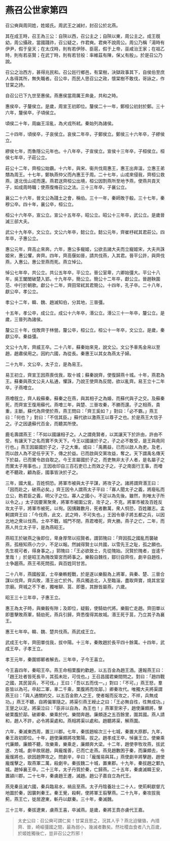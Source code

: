 # 燕召公世家第四

召公奭與周同姓，姓姬氏。周武王之滅紂，封召公於北燕。

其在成王時，召王為三公：自陝以西，召公主之；自陝以東，周公主之。成王旣幼，周公攝政，當國踐祚，召公疑之，作君奭。君奭不說周公。周公乃稱「湯時有伊尹，假于皇天；在太戊時，則有若伊陟、臣扈，假于上帝，巫咸治王家；在祖乙時，則有若巫賢；在武丁時，則有若甘般：率維茲有陳，保乂有殷」。於是召公乃說。

召公之治西方，甚得兆民和。召公廵行鄉邑，有棠樹，決獄政事其下，自侯伯至庶人各得其所，無失職者。召公卒，而民人思召公之政，懷棠樹不敢伐，哥詠之，作甘棠之詩。

自召公已下九世至惠侯。燕惠侯當周厲王奔彘，共和之時。

惠侯卒，子釐侯立。是歲，周宣王初即位。釐侯二十一年，鄭桓公初封於鄭。三十六年，釐侯卒，子頃侯立。

頃侯二十年，周幽王淫亂，為犬戎所弒。秦始列為諸侯。

二十四年，頃侯卒，子哀侯立。哀侯二年卒，子鄭侯立。鄭侯三十六年卒，子繆侯立。

繆侯七年，而魯隱公元年也。十八年卒，子宣侯立。宣侯十三年卒，子桓侯立。桓侯七年卒，子莊公立。

莊公十二年，齊桓公始霸。十六年，與宋、衞共伐周惠王，惠王出奔溫，立惠王弟穨為周王。十七年，鄭執燕仲父而內惠王于周。二十七年，山戎來侵我，齊桓公救燕，遂北伐山戎而還。燕君送齊桓公出境，桓公因割燕所至地予燕，使燕共貢天子，如成周時職；使燕復脩召公之法。三十三年卒，子襄公立。

襄公二十六年，晉文公為踐土之會，稱伯。三十一年，秦師敗于殽。三十七年，秦穆公卒。四十年，襄公卒，桓公立。

桓公十六年卒，宣公立。宣公十五年卒，昭公立。昭公十三年卒，武公立。是歲晉滅三郤大夫。

武公十九年卒，文公立。文公六年卒，懿公立。懿公元年，齊崔杼弒其君莊公。四年卒，子惠公立。

惠公元年，齊高止來奔。六年，惠公多寵姬，公欲去諸大夫而立寵姬宋，大夫共誅姬宋，惠公懼，奔齊。四年，齊高偃如晉，請共伐燕，入其君。晉平公許，與齊伐燕，入惠公。惠公至燕而死。燕立悼公。

悼公七年卒，共公立。共公五年卒，平公立。晉公室卑，六卿始彊大。平公十八年，吳王闔閭破楚入郢。十九年卒，簡公立。簡公十二年卒，獻公立。晉趙鞅圍范、中行於朝歌。獻公十二年，齊田常弒其君簡公。十四年，孔子卒。二十八年，獻公卒，孝公立。

孝公十二年，韓、魏、趙滅知伯，分其地，三晉彊。

十五年，孝公卒，成公立。成公十六年卒，湣公立。湣公三十一年卒，釐公立。是歲，三晉列為諸侯。

釐公三十年，伐敗齊于林營。釐公卒，桓公立。桓公十一年卒，文公立。是歲，秦獻公卒。秦益彊。

文公十九年，齊威王卒。二十八年，蘇秦始來見，說文公。文公予車馬金帛以至趙，趙肅侯用之。因約六國，為從長。秦惠王以其女為燕太子婦。

二十九年，文公卒，太子立，是為易王。

易王初立，齊宣王因燕喪伐我，取十城；蘇秦說齊，使復歸燕十城。十年，燕君為王。蘇秦與燕文公夫人私通，懼誅，乃說王使齊為反間，欲以亂齊。易王立十二年卒，子燕噲立。

燕噲旣立，齊人殺蘇秦。蘇秦之在燕，與其相子之為婚，而蘇代與子之交。及蘇秦死，而齊宣王復用蘇代。燕噲三年，與楚、三晉攻秦，不勝而還。子之相燕，貴重，主斷。蘇代為齊使於燕，燕王問曰：「齊王奚如？」對曰：「必不霸。」燕王曰：「何也？」對曰：「不信其臣。」蘇代欲以激燕王以尊子之也。於是燕王大信子之。子之因遺蘇代百金，而聽其所使。

鹿毛壽謂燕王：「不如以國讓相子之。人之謂堯賢者，以其讓天下於許由，許由不受，有讓天下之名而實不失天下。今王以國讓於子之，子之必不敢受，是王與堯同行也。」燕王因屬國於子之，子之大重。或曰：「禹薦益，已而以啟人為吏。及老，而以啟人為不足任乎天下，傳之於益。已而啟與交黨攻益，奪之。天下謂禹名傳天下於益，已而實令啟自取之。今王言屬國於子之，而吏無非太子人者，是名屬子之而實太子用事也。」王因收印自三百石吏已上而效之子之。子之南面行王事，而噲老不聽政，顧為臣，國事皆決於子之。

三年，國大亂，百姓恫恐。將軍市被與太子平謀，將攻子之。諸將謂齊湣王曰：「因而赴之，破燕必矣。」齊王因令人謂燕太子平曰：「寡人聞太子之義，將廢私而立公，飭君臣之義，明父子之位。寡人之國小，不足以為先後。雖然，則唯太子所以令之。」太子因要黨聚衆，將軍市被圍公宮，攻子之，不克。將軍市被及百姓反攻太子平，將軍市被死，以徇。因搆難數月，死者數萬，衆人恫恐，百姓離志。孟軻謂齊王曰：「今伐燕，此文、武之時，不可失也。」王因令章子將五都之兵，以因北地之衆以伐燕。士卒不戰，城門不閉，燕君噲死，齊大勝。燕子之亡，二年，而燕人共立太子平，是為燕昭王。

燕昭王於破燕之後即位，卑身厚幣以招賢者。謂郭隗曰：「齊因孤之國亂而襲破燕，孤極知燕小力少，不足以報。然誠得賢士以共國，以雪先王之耻，孤之願也。先生視可者，得身事之。」郭隗曰：「王必欲致士，先從隗始。況賢於隗者，豈逺千里哉！」於是昭王為隗改築宮而師事之。樂毅自魏徃，鄒衍自齊徃，劇辛自趙徃，士争趨燕。燕王弔死問孤，與百姓同甘苦。

二十八年，燕國殷富，士卒樂軼輕戰，於是遂以樂毅為上將軍，與秦、楚、三晉合謀以伐齊。齊兵敗，湣王出亡於外。燕兵獨追北，入至臨淄，盡取齊寶，燒其宮室宗廟。齊城之不下者，獨唯聊、莒、即墨，其餘皆屬燕，六歲。

昭王三十三年卒，子惠王立。

惠王為太子時，與樂毅有隙；及即位，疑毅，使騎劫代將。樂毅亡走趙。齊田單以即墨擊敗燕軍，騎劫死，燕兵引歸，齊悉復得其故城。湣王死于莒，乃立其子為襄王。

惠王七年卒。韓、魏、楚共伐燕。燕武成王立。

武成王七年，齊田單伐我，拔中陽。十三年，秦敗趙於長平四十餘萬。十四年，武成王卒，子孝王立。

孝王元年，秦圍邯鄲者解去。三年卒，子今王喜立。

今王喜四年，秦昭王卒。燕王命相栗腹約歡趙，以五百金為趙王酒。還報燕王曰：「趙王壯者皆死長平，其孤未壯，可伐也。」王召昌國君樂間問之。對曰：「趙四戰之國，其民習兵，不可伐。」王曰：「吾以五而伐一。」對曰：「不可。」燕王怒，羣臣皆以為可。卒起二軍，車二千乘，栗腹將而攻鄗，〕卿秦攻代。唯獨大夫將渠謂燕王曰：「與人通關約交，以五百金飲人之王，使者報而反攻之，不祥，兵無成功。」燕王不聽，自將偏軍隨之。將渠引燕王綬止之曰：「王必無自徃，徃無成功。」王蹵之以足。將渠泣曰：「臣非以自為，為王也！」燕軍至宋子，趙使廉頗將，擊破栗腹於鄗。破卿秦、樂乘於代。樂間奔趙。廉頗逐之五百餘里，圍其國。燕人請和，趙人不許，必令將渠處和。燕相將渠以處和。趙聽將渠，解燕圍。

六年，秦滅東西周，置三川郡。七年，秦拔趙榆次三十七城，秦置大原郡。九年，秦王政初即位。十年，趙使廉頗將攻繁陽，拔之。趙孝成王卒，悼襄王立。使樂乘代廉頗，廉頗不聽，攻樂乘，樂乘走，廉頗奔大梁。十二年，趙使李牧攻燕，拔武遂、方城。劇辛故居趙，與龐煖善，已而亡走燕。燕見趙數困于秦，而廉頗去，令龐煖將也，欲因趙弊攻之。問劇辛，辛曰：「龐煖易與耳。」燕使劇辛將擊趙，趙使龐煖擊之，取燕軍二萬，殺劇辛。秦拔魏二十城，置東郡。十九年，秦拔趙之鄴九城。趙悼襄王卒。二十三年，太子丹質於秦，亡歸燕。二十五年，秦虜滅韓王安，置潁川郡。二十七年，秦虜趙王遷，滅趙。趙公子嘉自立為代王。

燕見秦且滅六國，秦兵臨易水，禍且至燕。太子丹陰養壯士二十人，使荊軻獻督亢地圖於秦，因襲刺秦王。秦王覺，殺軻，使將軍王翦擊燕。二十九年，秦攻拔我薊，燕王亡，徙居遼東，斬丹以獻秦。三十年，秦滅魏。

三十三年，秦拔遼東，虜燕王喜，卒滅燕。是歲，秦將王賁亦虜代王嘉。



> 太史公曰：召公奭可謂仁矣！甘棠且思之，況其人乎？燕北迫蠻貉，內措齊、晉，崎嶇彊國之間，最為弱小，幾滅者數矣。然社稷血食者八九百歲，於姬姓獨後亡，豈非召公之烈邪！
